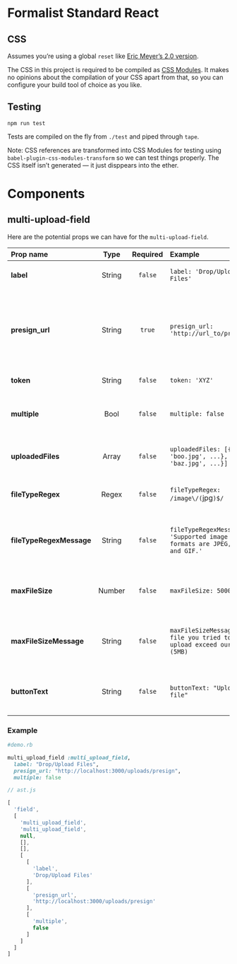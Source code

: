 # Formalist Standard React

## CSS

Assumes you’re using a global `reset` like [Eric Meyer’s 2.0 version](http://meyerweb.com/eric/tools/css/reset/).

The CSS in this project is required to be compiled as [CSS Modules](https://github.com/css-modules/css-modules). It makes no opinions about the compilation of your CSS apart from that, so you can configure your build tool of choice as you like.

## Testing

```
npm run test
```

Tests are compiled on the fly from `./test` and piped through `tape`.

Note: CSS references are transformed into CSS Modules for testing using `babel-plugin-css-modules-transform` so we can test things properly. The CSS itself isn’t generated — it just disppears into the ether.

# Components

## multi-upload-field

Here are the potential props we can have for the `multi-upload-field`.

| Prop name              | Type   | Required | Example                                                                   | Default             | Description              |
| :----------------------|:------:| :-------:| :------------------------------------------------------------------------ | :-------------------| :------------------------|
| **label**               | String | `false`  | `label: 'Drop/Upload Files'`                                              | Drop/Upload File(s) | Field label and button text |
| **presign_url**          | String | `true`   | `presign_url: 'http://url_to/presign'`                    |                     | URL to XHR `presign`. `presign` should return `url`, `expiration`, `hmac` and `uuid` to perform upload. |
| **token**                | String | `false`  | `token: 'XYZ'`                                                            | `null`              | optional csrf-token |
| **multiple**             | Bool   | `false`  | `multiple: false`                                                         | `true`              | Differentiate between multiple or singular uploads |
| **uploadedFiles**        | Array  | `false`  | `uploadedFiles: [{name: 'boo.jpg', ...}, {name: 'baz.jpg', ...}]`         | `[]`                | An array of existing uploaded files |
| **fileTypeRegex**        | Regex  | `false`  | `fileTypeRegex: /image\/(`jpg`)$/`                       | `null`              | Provide an explicit file type validation rule |
| **fileTypeRegexMessage** | String | `false`  | `fileTypeRegexMessage: 'Supported image formats are JPEG, PNG, and GIF.'` | `null`              | Supporting validation message for the `fileTypeRegex` prop |
| **maxFileSize**          | Number | `false`  | `maxFileSize: 5000000`                                                    | `null`              | Provide an explicit maximum file size validation rule |
| **maxFileSizeMessage**   | String | `false`  | `maxFileSizeMessage: The file you tried to upload exceed our limit (5MB)` | `null`              | Supporting validation message for the `maxFileSize` prop |
| **buttonText**           | String | `false`  | `buttonText: "Upload file"`                                               | Fallback to `label`, otherwise 'Drop/Upload File(s)' | Provide custom button text |
### Example

```ruby
#demo.rb

multi_upload_field :multi_upload_field,
  label: "Drop/Upload Files",
  presign_url: "http://localhost:3000/uploads/presign",
  multiple: false
```

```js
// ast.js

[
  'field',
  [
    'multi_upload_field',
    'multi_upload_field',
    null,
    [],
    [],
    [
      [
        'label',
        'Drop/Upload Files'
      ],
      [
        'presign_url',
        'http://localhost:3000/uploads/presign'
      ],
      [
        'multiple',
        false
      ]
    ]
  ]
]
```
